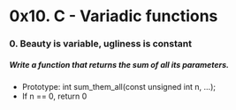 # 0x10. C - Variadic functions

### 0. Beauty is variable, ugliness is constant
##### Write a function that returns the sum of all its parameters.
- Prototype: int sum_them_all(const unsigned int n, ...);
- If n == 0, return 0
